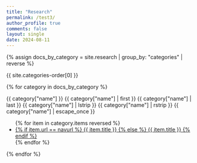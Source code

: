 ```yaml
---
title: "Research"
permalink: /test3/
author_profile: true
comments: false
layout: single
date: 2024-08-11
---
```


{% assign docs_by_category = site.research | group_by: "categories" | reverse %}

{{ site.categories-order[0] }}

{% for category in docs_by_category %}
  <div class="category_wrapper">
	{{ category["name"] }}
	{{ category["name"] | first }}
	{{ category["name"] | last }}
	{{ category["name"] | lstrip }}
	{{ category["name"] | rstrip }}
	{{ category["name"] | escape_once }}
    <ul>
    {% for item in category.items reversed %}
      <li class="collapsed">
          <a href="{{ site.baseurl }}{{ item.url }}">
          {% if item.url == navurl %}
            <u>{{ item.title }}</u>
          {% else %}
            {{ item.title }}
          {% endif %}
          </a>
      </li>
    {% endfor %}
    </ul>
  </div>
{% endfor %}